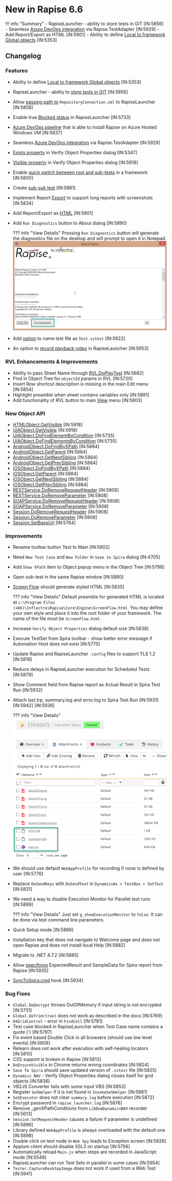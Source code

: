 # New in Rapise 6.6

!!! info "Summary"
    - RapiseLauncher - ability to store tests in GIT [IN:5856]
    - Seamless [Azure DevOps integration](../Guide/vstest.md) via Rapise.TestAdapter [IN:5929]
    - Add Report/Export as HTML [IN:5901]
    - Ability to define [Local to framework Global objects](../Guide/global_objects.md) [IN:5353]

## Changelog

### Features

- Ability to define [Local to framework Global objects](../Guide/global_objects.md) [IN:5353]
- RapiseLauncher - ability to [store tests in GIT](../Guide/git_integration.md) [IN:5856]
- Allow [passing path to](../Guide/spiratest_integration.md#command-line-arguments) `RepositoryConnection.xml` to RapiseLauncher [IN:5858]
- Enable true [Blocked status](../Guide/spiratest_integration.md#block-execution) in RapiseLauncher [IN:5733]
- [Azure DevOps pipeline](https://github.com/Inflectra/rapise-testadapter#azure-pipelines) that is able to install Rapise on Azure Hosted Windows VM [IN:5837]
- Seamless [Azure DevOps integration](../Guide/vstest.md) via Rapise.TestAdapter [IN:5929]
- [Exists property](../Guide/verify_object_properties.md#check-object-exists) in Verify Object Properties dialog [IN:5347]
- [Visible property](../Guide/verify_object_properties.md#check-object-visible) in Verify Object Properties dialog [IN:5918]
- Enable [quick switch between root and sub-tests](../Intro/framework.md#framework-navigation-root-test-parent-test-sub-tests) in a framework [IN:5800]
- Create [sub-sub test](../Guide/tests_and_sub_tests.md#sub-test-context-menu) [IN:5881]
- Implement Report [Export](../Guide/automated_reporting.md#export-report) to support long reports with screenshots [IN:5834]
- Add Report/Export as [HTML](../Guide/automated_reporting.md#export-report) [IN:5901]
- Add `Run Diagnostics` button to About dialog [IN:5890]

    ??? info "View Details"
        Pressing `Run Diagnostics` button will generate the diagnostics file on the desktop and will prompt to open it in Notepad.
        ![About Dialog](../Guide/img/run_diagnostics.png)

- Add [option](../Guide/options_dialog.md#settings) to name test file as `Test.sstest` [IN:5922]
- An option to [record playback video](../Guide/spiratest_integration.md#record-playback-videos) in RapiseLauncher [IN:5953]

### RVL Enhancements & Improvements

- Ability to pass Sheet Name through [RVL.DoPlayTest](../Libraries/RVL.md#doplaytest) [IN:5682]
- Find in Object Tree for `objectId` params in RVL [IN:5720]
- Insert Row shortcut description is missing in the main Edit menu [IN:5854]
- Highlight preamble when sheet contains variables only [IN:5891]
- Add functionality of RVL button to main [View](../Guide/menu_and_toolbars.md#view) menu [IN:5903]

### New Object API

- [HTMLObject.GetVisible](../Libraries/HTMLObject.md#visible) [IN:5918]
- [UIAObject.GetVisible](../Libraries/UIAObject.md#visible) [IN:5918]
- [UIAObject.DoFindElementByCondition](../Libraries/UIAObject.md#dofindelementbycondition) [IN:5735]
- [UIAObject.DoFindElementsByCondition](../Libraries/UIAObject.md#dofindelementsbycondition) [IN:5735]
- [AndroidObject.DoFindByXPath](../Libraries/AndroidObject.md#dofindbyxpath) [IN:5884]
- [AndroidObject.GetParent](../Libraries/AndroidObject.md#parent) [IN:5884]
- [AndroidObject.GetNextSibling](../Libraries/AndroidObject.md#nextsibling) [IN:5884]
- [AndroidObject.GetPrevSibling](../Libraries/AndroidObject.md#prevsibling) [IN:5884]
- [iOSObject.DoFindByXPath](../Libraries/iOSObject.md#dofindbyxpath) [IN:5884]
- [iOSObject.GetParent](../Libraries/iOSObject.md#parent) [IN:5884]
- [iOSObject.GetNextSibling](../Libraries/iOSObject.md#nextsibling) [IN:5884]
- [iOSObject.GetPrevSibling](../Libraries/iOSObject.md#prevsibling) [IN:5884]
- [RESTService.DoRemoveRequestHeader](../Libraries/RESTService.md#doremoverequestheader) [IN:5908]
- [RESTService.DoRemoveParameter](../Libraries/RESTService.md#doremoveparameter) [IN:5908]
- [SOAPService.DoRemoveRequestHeader](../Libraries/SOAPService.md#doremoverequestheader) [IN:5908]
- [SOAPService.DoRemoveParameter](../Libraries/SOAPService.md#doremoveparameter) [IN:5908]
- [Session.DoRemoveRequestHeader](../Libraries/Session.md#doremoverequestheader) [IN:5908]
- [Session.DoRemoveParameter](../Libraries/Session.md#doremoveparameter) [IN:5908]
- [Session.SetBaseUrl](../Libraries/Session.md#setbaseurl) [IN:5764]

### Improvements

- Rename toolbar button Test to Main [IN:5902]
- Need `New Test Case` and `New Folder` in `Save to Spira` dialog [IN:4705]
- Add `Show XPath` item to Object popup menu in the Object Tree [IN:5798]
- Open sub-test in the same Rapise window [IN:5880]
- [Screen Flow](../Guide/screenshots.md#playback) should generate styled HTML [IN:5835]

    ??? info "View Details"
        Default preamble for generated HTML is located at `c:\Program Filex (x86)\Inflectra\Rapise\Core\Engine\ScreenFlow.html`. You may define your own style and place it into the root folder of your framework. The name of the file must be `ScreenFlow.html`.

- Increase `Verify Object Properties` dialog default size [IN:5838]
- Execute TestSet from Spira toolbar - show better error message if Automation Host does not exist [IN:5775]
- Update Rapise and RapiseLauncher `.config` files to support TLS 1.2 [IN:5818]
- Reduce delays in RapiseLauncher execution for Scheduled Tests [IN:5879]
- Show Comment field from Rapise report as Actual Result in Spira Test Run [IN:5932]
- Attach last.trp, summary.log and error.log to Spira Test Run [IN:5931] [IN:5942] [IN:5936]

    ??? info "View Details"
        ![](../Guide/img/testrun_attachments.png)

- We should use default `WebAppProfile` for recording if none is defined by user [IN:5776]
- Replace `DoSendKeys` with `DoSendText` in `DynamicsAx > TextBox > SetText` [IN:5831]
- We need a way to disable Execution Monitor for Parallel test runs [IN:5889]

    ??? info "View Details"
        Just set `g_showExecutionMonitor` to `false`. It can be done via test command line parameters.

- Quick Setup mode [IN:5886]
- Installation key that does not navigate to Welcome page and does not open Rapise and does not install local Help [IN:5882]
- Migrate to .NET 4.7.2 [IN:5885]
- Allow [specifying](../Guide/automated_reporting.md#custom-spira-column-mapping) ExpectedResult and SampleData for Spira report from Rapise [IN:5935]
- [SyncToSpira.cmd](../Guide/git_integration.md#saving-existing-test-and-synctospiracmd) hook [IN:5934]

### Bug Fixes

- `Global.DoDecrypt` throws OutOfMemory if input string is not encrypted [IN:5731]
- `Global.DoTrim(true)` does not work as described in the docs [IN:5769]
- `DXGridControl` - error in `FindCell` [IN:5781]
- Test case blocked in RapiseLauncher when Test Case name contains a quote (') [IN:5797]
- Fix event based Double Click in all browsers (should use low level events) [IN:5809]
- Relearn does not work after execution with self-healing locators [IN:5810]
- CSS support is broken in Rapise [IN:5813]
- `DoEnsureVisible` in Chrome returns wrong coordinates [IN:5824]
- `Save To Spira` should save updated version of `.sstest` file [IN:5825]
- `Dynamics NAV` - Verify Object Properties dialog closes itself for grid objects [IN:5836]
- VB2JS Converter fails with some input VBS [IN:5853]
- Register `SeSHelper` if it is not found in `InvokeSeSHelper` [IN:5861]
- `SeSExecutor` does not clear `summary.log` before execution [IN:5872]
- Encrypt password in `rapise_launcher.log` [IN:5876]
- Remove _genXPathConditions from `LibDomDynamicsNAV` recorder [IN:5613]
- `Session.SetRequestHeader` causes a failure if parameter is undefined [IN:5896]
- Library defined `WebAppProfile` is always overloaded with the default one [IN:5898]
- Double click on text node in `Web Spy` leads to Exception screen [IN:5926]
- Appium client should disable SSL3 on startup [IN:5756]
- Automatically reload `Main.js` when steps are recorded in JavaScript mode [IN:5549]
- RapiseLauncher can run Test Sets in parallel in some cases [IN:5954]
- `Tester.CaptureDesktopImage` does not work if used from a Web Test [IN:5941]
